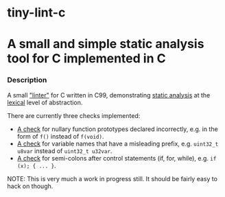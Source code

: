 # tiny-lint-c
# A small and simple static analysis tool for C implemented in C
### Description

A small ["linter"](https://en.wikipedia.org/wiki/Lint_(software)) for C written in C99, demonstrating [static analysis](https://en.wikipedia.org/wiki/Static_program_analysis) at the [lexical](https://en.wikipedia.org/wiki/Lexical_analysis) level of abstraction.

There are currently three checks implemented:

- [A check](https://github.com/kokke/tiny-lint-c/blob/master/src/check_missing_void.c) for nullary function prototypes declared incorrectly, e.g. in the form of `f()` instead of `f(void)`.
- [A check](https://github.com/kokke/tiny-lint-c/blob/master/src/check_misleading_var_name.c) for variable names that have a misleading prefix, e.g. `uint32_t u8var` instead of `uint32_t u32var`.
- [A check](https://github.com/kokke/tiny-lint-c/blob/master/src/check_smcln_after_ctrl_stmt.h) for semi-colons after control statements (if, for, while), e.g. `if (x); { ... }`.



NOTE: This is very much a work in progress still. It should be fairly easy to hack on though.

